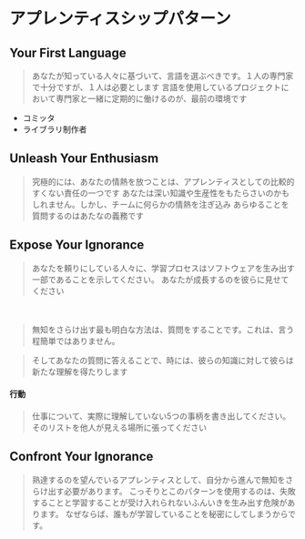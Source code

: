 # アプレンティスシップパターン

## Your First Language

> あなたが知っている人々に基づいて、言語を選ぶべきです。１人の専門家で十分ですが、１人は必要とします
> 言語を使用しているプロジェクトにおいて専門家と一緒に定期的に働けるのが、最前の環境です

 * コミッタ
 * ライブラリ制作者

 ## Unleash Your Enthusiasm

 > 究極的には、あなたの情熱を放つことは、アプレンティスとしての比較的すくない責任の一つです
 > あなたは深い知識や生産性をもたらさいのかもしれません。しかし、チームに何らかの情熱を注ぎ込み
 > あらゆることを質問するのはあたなの義務です

 ## Expose Your Ignorance

> あなたを頼りにしている人々に、学習プロセスはソフトウェアを生み出す一部であることを示してください。
> あなたが成長するのを彼らに見せてください

 　
> 無知をさらけ出す最も明白な方法は、質問をすることです。これは、言う程簡単ではありません。
　

> そしてあなたの質問に答えることで、時には、彼らの知識に対して彼らは新たな理解を得たりします

#### 行動

> 仕事について、実際に理解していない5つの事柄を書き出してください。
> そのリストを他人が見える場所に張ってください

## Confront Your Ignorance

> 熟達するのを望んでいるアプレンティスとして、自分から進んで無知をさらけ出す必要があります。
> こっそりとこのパターンを使用するのは、失敗することと学習することが受け入れられないふんいきを生み出す危険があります。
> なぜならば、誰もが学習していることを秘密にしてしまうからです。

